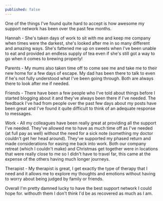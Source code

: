 ```yaml
---
published: false
---
```

One of the things I've found quite hard to accept is how awesome my support network has been over the past few months.

Hannah - She's taken days of work to sit with me and keep me company when times were the darkest, she's looked after me in so many different and amazing ways. She's fattened me up on sweets when I've been unable to eat and provided an endless supply of tea even if she's still got a way to go when it comes to brewing properly!

Parents - My mums also taken time off to come see me and take me to their new home for a few days of escape. My dad has been there to talk to even if he's not fully understood what I've been going through. Both are always there to look after me if needed.

Friends - There have been a few people who I've told about things before I started blogging about it and they've always been there if I've needed. The feedback I've had from people over the past few days about my posts have been great and I've found it quite difficult to think of an adequate response to messages.

Work - All my colleagues have been really great at providing all the support I've needed. They've allowed me to have as much time off as I've needed (at full pay as well) without the need for a sick note (something my doctor couldn't get her head around). They've supported my phased return and made considerations for easing me back into work. Both our company retreat (which I couldn't make) and Christmas get together were in locations that were really close to me so I didn't have to travel far, this came at the expense of the others having much longer journeys.

Therapist - My therapist is great, I get exactly the type of therapy that I need and it allows me to explore my thoughts and emotions without having to worry about being judged by family or friends.

Overall I'm pretty damned lucky to have the best support network I could hope for. withouth them I don't think I'd be as recovered as much as I am.
